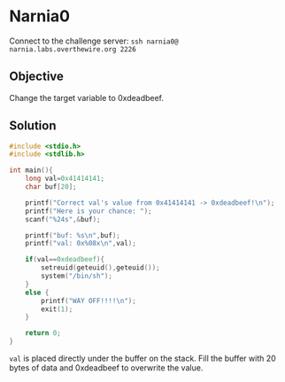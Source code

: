 # Narnia0
Connect to the challenge server:
```ssh narnia0@ narnia.labs.overthewire.org 2226```

## Objective
Change the target variable to 0xdeadbeef.

## Solution
```c
#include <stdio.h>
#include <stdlib.h>

int main(){
    long val=0x41414141;
    char buf[20];

    printf("Correct val's value from 0x41414141 -> 0xdeadbeef!\n");
    printf("Here is your chance: ");
    scanf("%24s",&buf);

    printf("buf: %s\n",buf);
    printf("val: 0x%08x\n",val);

    if(val==0xdeadbeef){
        setreuid(geteuid(),geteuid());
        system("/bin/sh");
    }
    else {
        printf("WAY OFF!!!!\n");
        exit(1);
    }

    return 0;
}
```

```val``` is placed directly under the buffer on the stack. Fill the buffer with 20 bytes of data and 0xdeadbeef to overwrite the value.
